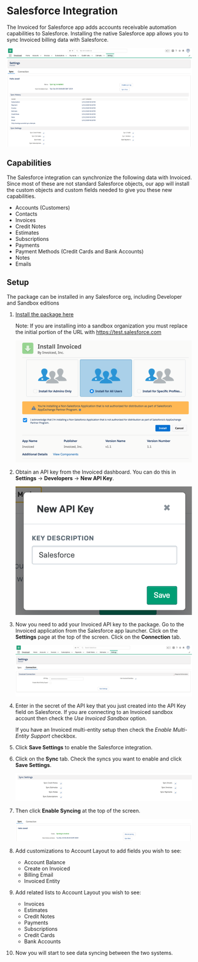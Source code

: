 # Salesforce Integration

The Invoiced for Salesforce app adds accounts receivable automation capabilities to Salesforce. Installing the native Salesforce app allows you to sync Invoiced billing data with Salesforce.

[![Invoiced Salesforce Integration](../img/salesforce-integration.png)](../img/salesforce-integration.png)

## Capabilities

The Salesforce integration can synchronize the following data with Invoiced. Since most of these are not standard Salesforce objects, our app will install the custom objects and custom fields needed to give you these new capabilities. 
- Accounts (Customers)
- Contacts
- Invoices
- Credit Notes
- Estimates
- Subscriptions
- Payments
- Payment Methods (Credit Cards and Bank Accounts)
- Notes
- Emails

## Setup

The package can be installed in any Salesforce org, including Developer and Sandbox editions

1. [Install the package here](https://login.salesforce.com/packaging/installPackage.apexp?p0=04t1U000007Y0t0)

   Note: If you are installing into a sandbox organization you must replace the initial portion of the URL with https://test.salesforce.com

   [![Salesforce App Install](../img/salesforce-app-install.png)](../img/salesforce-app-install.png)

2. Obtain an API key from the Invoiced dashboard. You can do this in **Settings** &rarr; **Developers** &rarr; **New API Key**.

   [![Salesforce API Key](../img/salesforce-api-key.png)](../img/salesforce-api-key.png)

3. Now you need to add your Invoiced API key to the package. Go to the Invoiced application from the Salesforce app launcher. Click on the **Settings** page at the top of the screen. Click on the **Connection** tab.

   [![Salesforce Connection Setup](../img/salesforce-connection-setup.png)](../img/salesforce-connection-setup.png)

4. Enter in the secret of the API key that you just created into the API Key field on Salesforce. If you are connecting to an Invoiced sandbox account then check the *Use Invoiced Sandbox* option.

   If you have an Invoiced multi-entity setup then check the *Enable Multi-Entity Support* checkbox.

5. Click **Save Settings** to enable the Salesforce integration.

6. Click on the **Sync** tab. Check the syncs you want to enable and click **Save Settings**.

   [![Salesforce Connection Setup](../img/salesforce-sync-settings.png)](../img/salesforce-sync-settings.png)

7. Then click **Enable Syncing** at the top of the screen.

   [![Salesforce Enable Sync](../img/salesforce-enable-sync.png)](../img/salesforce-enable-sync.png)

8. Add customizations to Account Layout to add fields you wish to see:
   - Account Balance
   - Create on Invoiced
   - Billing Email
   - Invoiced Entity

9. Add related lists to Account Layout you wish to see:
   - Invoices
   - Estimates
   - Credit Notes
   - Payments
   - Subscriptions
   - Credit Cards
   - Bank Accounts

10. Now you will start to see data syncing between the two systems.